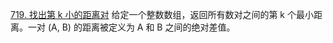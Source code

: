 [719. 找出第 k 小的距离对](https://leetcode-cn.com/problems/find-k-th-smallest-pair-distance/)
给定一个整数数组，返回所有数对之间的第 k 个最小距离。一对 (A, B) 的距离被定义为 A 和 B 之间的绝对差值。


